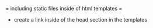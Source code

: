 
= including static files inside of html templates =
* create a link inside of the head section in the templates

